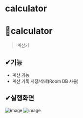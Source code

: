 # calculator

# 📌calculator
>계산기

## ✔기능
<ul>
<li>계산 기능</li>
<li>계산 기록 저장/삭제(Room DB 사용)</li>
</ul>

## ✔실행화면
![image](https://user-images.githubusercontent.com/76811495/148525382-9c1ddd93-20cf-4e5c-9d2d-3005aac25bcd.png)
![image](https://user-images.githubusercontent.com/76811495/148525488-693a4764-d3be-4295-a35e-532a30387542.png)

